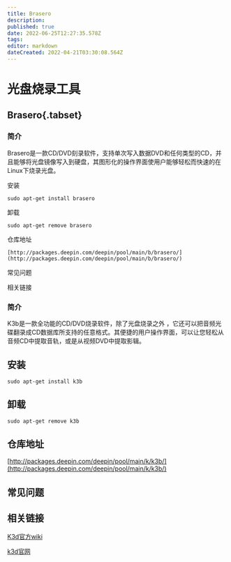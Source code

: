 ```yaml
---
title: Brasero
description: 
published: true
date: 2022-06-25T12:27:35.578Z
tags: 
editor: markdown
dateCreated: 2022-04-21T03:30:08.564Z
---
```


# 光盘烧录工具
## Brasero{.tabset}
### 简介
Brasero是一款CD/DVD刻录软件，支持单次写入数据DVD和任何类型的CD，并且能够将光盘镜像写入到硬盘，其图形化的操作界面使用户能够轻松而快速的在Linux下烧录光盘。

安装
```
sudo apt-get install brasero
```

卸载
```
sudo apt-get remove brasero
```
仓库地址
```
[http://packages.deepin.com/deepin/pool/main/b/brasero/](http://packages.deepin.com/deepin/pool/main/b/brasero/)
```
常见问题

相关链接

###  简介

K3b是一款全功能的CD/DVD烧录软件，除了光盘烧录之外 ，它还可以把音频光碟翻录成CD数据库所支持的任意格式。其便捷的用户操作界面，可以让您轻松从音频CD中提取音轨，或是从视频DVD中提取影辑。

## 安装

`sudo apt-get install k3b`

## 卸载

`sudo apt-get remove k3b`

## 仓库地址

[http://packages.deepin.com/deepin/pool/main/k/k3b/](http://packages.deepin.com/deepin/pool/main/k/k3b/)

## 常见问题

## 相关链接

[K3d官方wiki](https://userbase.kde.org/K3b/zh-cn)

[k3d官网](https://www.K3b.org)
